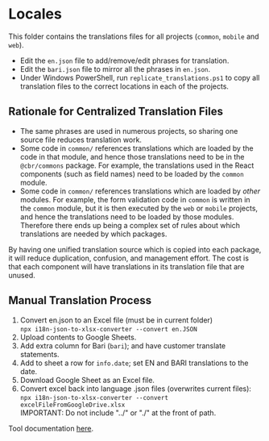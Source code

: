 # Locales

This folder contains the translations files for all projects (`common`, `mobile` and `web`).

* Edit the `en.json` file to add/remove/edit phrases for translation.
* Edit the `bari.json` file to mirror all the phrases in `en.json`.
* Under Windows PowerShell, run `replicate_translations.ps1` to copy all translation files to the correct locations in each of the projects.

## Rationale for Centralized Translation Files

* The same phrases are used in numerous projects, so sharing one source file reduces translation work.
* Some code in `common/` references translations which are loaded by the code in that module, and hence those translations need to be in the `@cbr/commons` package. For example, the translations used in the React components (such as field names) need to be loaded by the `common` module.
* Some code in `common/` references translations which are loaded by *other* modules. For example, the form validation code in `common` is written in the `common` module, but it is then executed by the `web` or `mobile` projects, and hence the translations need to be loaded by those modules. Therefore there ends up being a complex set of rules about which translations are needed by which packages.

By having one unified translation source which is copied into each package, it will reduce duplication, confusion, and management effort. The cost is that each component will have translations in its translation file that are unused.

## Manual Translation Process

1. Convert en.json to an Excel file (must be in current folder)  
   `npx i18n-json-to-xlsx-converter --convert en.JSON`
2. Upload contents to Google Sheets.
3. Add extra column for Bari (`bari`); and have customer translate statements.
4. Add to sheet a row for `info.date`; set EN and BARI translations to the date.
5. Download Google Sheet as an Excel file.
6. Convert excel back into language .json files (overwrites current files):  
  `npx i18n-json-to-xlsx-converter --convert excelFileFromGoogleDrive.xlsx`  
  IMPORTANT: Do not include "../" or "./" at the front of path.

Tool documentation [here](https://github.com/ofcyln/i18n-json-to-xlsx-converter).